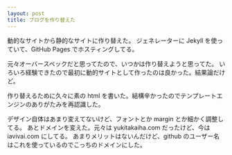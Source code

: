 ```yaml
---
layout: post
title: ブログを作り替えた
---
```


動的なサイトから静的なサイトに作り替えた。
ジェネレーターに Jekyll を使っていて、GitHub Pages でホスティングしてる。

元々オーバースペックだと思ってたので、いつかは作り替えようと思ってた。
いろいろ経験できたので最初に動的サイトとして作ったのは良かった。結果論だけど。

作り替えるために久々に素の html を書いた。結構辛かったのでテンプレートエンジンのありがたみを再認識した。

デザイン自体はあまり変えてないけど、フォントとか margin とか細かく調整してる。
あとドメインを変えた。元々は yukitakaiha.com だったけど、今は iavivai.com にしてる。
あまりメリットはないんだけど、github のユーザー名はこれを使っているのでこっちのドメインにした。
